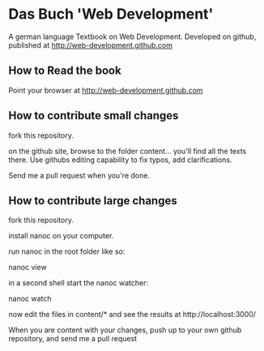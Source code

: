 # Das Buch 'Web Development'

A german language Textbook on Web Development. Developed on github, published at
http://web-development.github.com



## How to Read the book

Point your browser at
http://web-development.github.com

## How to contribute small changes

fork this repository.

on the github site, browse to the folder content... you'll find
all the texts there.  Use githubs editing capability to fix
typos, add clarifications.

Send me a pull request when you're done.

## How to contribute large changes

fork this repository.

install nanoc on your computer.

run nanoc in the root folder like so:

  nanoc view

in a second shell start the nanoc watcher:

  nanoc watch

now edit the files in content/* and see the results at http://localhost:3000/

When you are content with your changes, push up to your own github repository,
and send me a pull request

